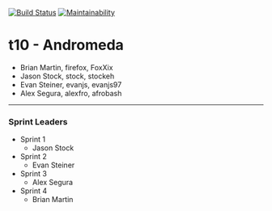 [![Build Status](https://travis-ci.com/csu314sp18/t10.svg?token=zoJdyFUG91FGQn9VYzoV&branch=master)](https://travis-ci.com/csu314sp18/t10) [![Maintainability](https://api.codeclimate.com/v1/badges/a77dc72e78aa82aef67f/maintainability)](https://codeclimate.com/repos/5a903aabf8f91f784c0002e7/maintainability)

# t10 - Andromeda
* Brian Martin, firefox, FoxXix
* Jason Stock, stock, stockeh
* Evan Steiner, evanjs, evanjs97
* Alex Segura, alexfro, afrobash

---

### Sprint Leaders
* Sprint 1
  - Jason Stock
* Sprint 2
  - Evan Steiner
* Sprint 3
  - Alex Segura
* Sprint 4
  - Brian Martin
